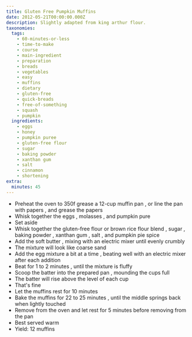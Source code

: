 ```yaml
---
title: Gluten Free Pumpkin Muffins
date: 2012-05-21T00:00:00.000Z
description: Slightly adapted from king arthur flour.
taxonomies:
  tags:
    - 60-minutes-or-less
    - time-to-make
    - course
    - main-ingredient
    - preparation
    - breads
    - vegetables
    - easy
    - muffins
    - dietary
    - gluten-free
    - quick-breads
    - free-of-something
    - squash
    - pumpkin
  ingredients:
    - eggs
    - honey
    - pumpkin puree
    - gluten-free flour
    - sugar
    - baking powder
    - xanthan gum
    - salt
    - cinnamon
    - shortening
extra:
  minutes: 45
---
```

 - Preheat the oven to 350f grease a 12-cup muffin pan , or line the pan with papers , and grease the papers
 - Whisk together the eggs , molasses , and pumpkin pure
 - Set aside
 - Whisk together the gluten-free flour or brown rice flour blend , sugar , baking powder , xanthan gum , salt , and pumpkin pie spice
 - Add the soft butter , mixing with an electric mixer until evenly crumbly
 - The mixture will look like coarse sand
 - Add the egg mixture a bit at a time , beating well with an electric mixer after each addition
 - Beat for 1 to 2 minutes , until the mixture is fluffy
 - Scoop the batter into the prepared pan , mounding the cups full
 - The batter will rise above the level of each cup
 - That's fine
 - Let the muffins rest for 10 minutes
 - Bake the muffins for 22 to 25 minutes , until the middle springs back when lightly touched
 - Remove from the oven and let rest for 5 minutes before removing from the pan
 - Best served warm
 - Yield: 12 muffins

